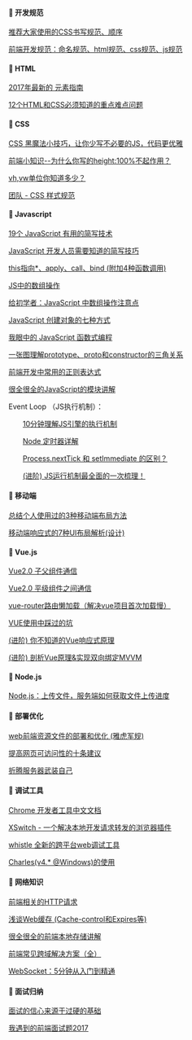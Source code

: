 #### :radio_button: 开发规范

[推荐大家使用的CSS书写规范、顺序](http://www.shejidaren.com/css-written-specifications.html)

[前端开发规范：命名规范、html规范、css规范、js规范](http://cherryblog.site/developing-guideline.html#more)

####  

#### :radio_button: HTML

[2017年最新的 <head> 元素指南](https://juejin.im/entry/59acaf8c5188252432175482)

[12个HTML和CSS必须知道的重点难点问题](https://juejin.im/post/5a954add6fb9a06348538c0d)



#### :radio_button: CSS

[CSS 黑魔法小技巧，让你少写不必要的JS，代码更优雅](https://juejin.im/entry/59c9521e6fb9a00a437b1dbc)

[前端小知识--为什么你写的height:100%不起作用？](https://segmentfault.com/a/1190000012707337)

[vh,vw单位你知道多少？](https://juejin.im/entry/59b00e46f265da2491513bcc)

[团队 - CSS 样式规范](http://web.jobbole.com/91792/)



#### :radio_button: Javascript

[19个 JavaScript 有用的简写技术](https://segmentfault.com/a/1190000012673854)

[JavaScript 开发人员需要知道的简写技巧](https://juejin.im/post/59f697f8f265da431c6f945b)

[this指向*、apply、call、bind (附加4种函数调用)](https://juejin.im/post/59bfe84351882531b730bac2)

[JS中的数组操作](http://www.admin10000.com/document/17682.html)

[给初学者：JavaScript 中数组操作注意点](https://segmentfault.com/a/1190000012463583)

[JavaScript 创建对象的七种方式](https://xxxgitone.github.io/2017/06/10/JavaScript%E5%88%9B%E5%BB%BA%E5%AF%B9%E8%B1%A1%E7%9A%84%E4%B8%83%E7%A7%8D%E6%96%B9%E5%BC%8F/)

[我眼中的 JavaScript 函数式编程](http://taobaofed.org/blog/2017/03/16/javascript-functional-programing/)

[一张图理解prototype、proto和constructor的三角关系](https://www.cnblogs.com/xiaohuochai/p/5721552.html)

[前端开发中常用的正则表达式](http://blog.csdn.net/bolg_hero/article/details/41117697)

[很全很全的JavaScript的模块讲解](https://segmentfault.com/a/1190000012464333)

Event Loop （JS执行机制）：

　　[10分钟理解JS引擎的执行机制](https://segmentfault.com/a/1190000012806637)

　　[Node 定时器详解](https://mp.weixin.qq.com/s/DU1LLqqcLPJ3qfqN_FSr-w)

　　[Process.nextTick 和 setImmediate 的区别？](https://www.zhihu.com/question/23028843)

　　[(进阶) JS运行机制最全面的一次梳理！](https://mp.weixin.qq.com/s/HKfeCPIm5hV6s62U-TEARQ)



#### :radio_button: 移动端

[总结个人使用过的3种移动端布局方法](https://segmentfault.com/a/1190000010211016)

[移动端响应式的7种UI布局解析(设计)](http://www.uisdc.com/7-responsive-ui-layout)



#### :radio_button: Vue.js

[Vue2.0 子父组件通信](https://www.jianshu.com/p/2670ca096cf8)

[Vue2.0 平级组件之间通信](https://www.jianshu.com/p/d946bd7c26f4)

[vue-router路由懒加载（解决vue项目首次加载慢）](http://www.cnblogs.com/lijuntao/p/7777581.html)

[VUE使用中踩过的坑](https://segmentfault.com/a/1190000013008420)

[(进阶) 你不知道的Vue响应式原理](https://juejin.im/post/5a734b6cf265da4e70719386)

[(进阶) 剖析Vue原理&实现双向绑定MVVM](https://segmentfault.com/a/1190000006599500)



#### :radio_button: Node.js

[Node.js：上传文件，服务端如何获取文件上传进度](https://juejin.im/post/5a77a46cf265da4e78327552)



#### :radio_button: 部署优化

[web前端资源文件的部署和优化 (雅虎军规)](https://juejin.im/post/59a50dc1f265da246e6e108f)

[提高网页可访问性的十条建议](https://www.w3cplus.com/wai-aria/web-accessibility.html)

[折腾服务器武装自己](https://juejin.im/entry/5a7d77bcf265da4e8c44fdb6)



#### :radio_button: 调试工具

[Chrome 开发者工具中文文档](http://www.css88.com/doc/chrome-devtools/)

[XSwitch - 一个解决本地开发请求转发的浏览器插件](https://mp.weixin.qq.com/s/1XAYJFzzsO3-MHiDu0upWQ)

[whistle 全新的跨平台web调试工具](https://github.com/avwo/whistle)

[Charles(v4.* @Windows)的使用](https://www.jianshu.com/p/0fee626ffbb0)

####  

#### :radio_button: 网络知识

[前端相关的HTTP请求](https://juejin.im/post/5a757d2f5188254e5c6c404a)

[浅谈Web缓存 (Cache-control和Expires等)](http://www.alloyteam.com/2016/03/discussion-on-web-caching/)

[很全很全的前端本地存储讲解](https://segmentfault.com/a/1190000012578794)

[前端常见跨域解决方案（全）](https://mp.weixin.qq.com/s/fDlyrRTv6zp-PQ1iRkTpBQ)

[WebSocket：5分钟从入门到精通](https://segmentfault.com/a/1190000012709475)



#### :radio_button: 面试归纳

[面试的信心来源于过硬的基础](https://segmentfault.com/a/1190000013331105)

[我遇到的前端面试题2017](https://segmentfault.com/a/1190000011091907)